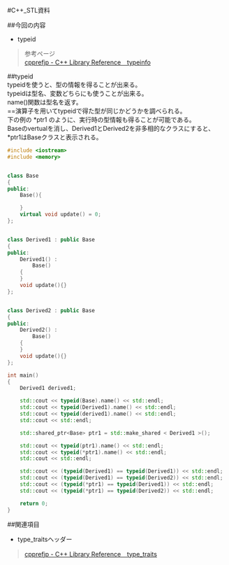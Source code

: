 #C++_STL資料  

##今回の内容
* typeid

>参考ページ  
>[cpprefjp - C++ Library Reference　typeinfo](http://cpprefjp.github.io/reference/typeinfo/type_info.html)  


##typeid  
typeidを使うと、型の情報を得ることが出来る。  
typeidは型名、変数どちらにも使うことが出来る。  
name()関数は型名を返す。  
==演算子を用いてtypeidで得た型が同じかどうかを調べられる。  
下の例の *ptr1 のように、実行時の型情報も得ることが可能である。  
Baseのvertualを消し、Derived1とDerived2を非多相的なクラスにすると、 *ptr1はBaseクラスと表示される。  




```cpp
#include <iostream>
#include <memory>


class Base
{
public:
	Base(){

	}
	virtual void update() = 0;
};


class Derived1 : public Base
{
public:
	Derived1() :
		Base()
	{
	}
	void update(){}
};


class Derived2 : public Base
{
public:
	Derived2() :
		Base()
	{
	}
	void update(){}
};

int main()
{
	Derived1 derived1;

	std::cout << typeid(Base).name() << std::endl;
	std::cout << typeid(Derived1).name() << std::endl;
	std::cout << typeid(derived1).name() << std::endl;
	std::cout << std::endl;

	std::shared_ptr<Base> ptr1 = std::make_shared < Derived1 >();

	std::cout << typeid(ptr1).name() << std::endl;
	std::cout << typeid(*ptr1).name() << std::endl;
	std::cout << std::endl;

	std::cout << (typeid(Derived1) == typeid(Derived1)) << std::endl;
	std::cout << (typeid(Derived1) == typeid(Derived2)) << std::endl;
	std::cout << (typeid(*ptr1) == typeid(Derived1)) << std::endl;
	std::cout << (typeid(*ptr1) == typeid(Derived2)) << std::endl;

	return 0;
}
```

##関連項目  
* type_traitsヘッダー  
>[cpprefjp - C++ Library Reference　type_traits](http://cpprefjp.github.io/reference/type_traits.html)  

